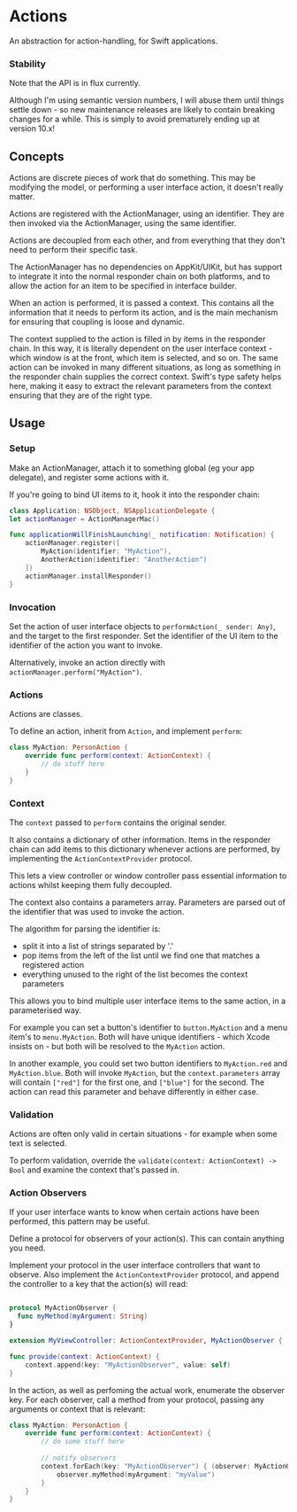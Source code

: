 # Actions

An abstraction for action-handling, for Swift applications.

### Stability

Note that the API is in flux currently. 

Although I'm using semantic version numbers, I will abuse them until things settle down - so new maintenance releases are likely to contain breaking changes for a while. This is simply to avoid prematurely ending up at version 10.x!

## Concepts

Actions are discrete pieces of work that do something. This may be modifying the model, or performing a user interface action, it doesn't really matter.

Actions are registered with the ActionManager, using an identifier. They are then invoked via the ActionManager, using the same identifier.

Actions are decoupled from each other, and from everything that they don't need to perform their specific task.

The ActionManager has no dependencies on AppKit/UIKit, but has support to integrate it into the normal responder chain on both platforms, and to allow the action for an item to be specified in interface builder.

When an action is performed, it is passed a context. This contains all the information that it needs to perform its action, and is the main mechanism for ensuring that coupling is loose and dynamic.

The context supplied to the action is filled in by items in the responder chain. In this way, it is literally dependent on the user interface context - which window is at the front, which item is selected, and so on. The same action can be invoked in many different situations, as long as something in the responder chain supplies the correct context. Swift's type safety helps here, making it easy to extract the relevant parameters from the context ensuring that they are of the right type. 

## Usage

### Setup

Make an ActionManager, attach it to something global (eg your app delegate), and register some actions with it.

If you're going to bind UI items to it, hook it into the responder chain:

```swift
class Application: NSObject, NSApplicationDelegate {
let actionManager = ActionManagerMac()

func applicationWillFinishLaunching(_ notification: Notification) {
    actionManager.register([
        MyAction(identifier: "MyAction"),
        AnotherAction(identifier: "AnotherAction")
    ])
    actionManager.installResponder()
}
```

### Invocation

Set the action of user interface objects to `performAction(_ sender: Any)`, and the target to the first responder. Set the identifier of the UI item to the identifier of the action you want to invoke.

Alternatively, invoke an action directly with `actionManager.perform("MyAction")`.

### Actions

Actions are classes.

To define an action, inherit from `Action`, and implement `perform`:

```swift
class MyAction: PersonAction {
    override func perform(context: ActionContext) {
        // do stuff here
    }
}
```

### Context

The `context` passed to `perform` contains the original sender.

It also contains a dictionary of other information. Items in the responder chain can add items to this dictionary whenever actions are performed, by implementing the `ActionContextProvider` protocol. 

This lets a view controller or window controller pass essential information to actions whilst keeping them fully decoupled.

The context also contains a parameters array. Parameters are parsed out of the identifier that was used to invoke the action.

The algorithm for parsing the identifier is:

- split it into a list of strings separated by '.'
- pop items from the left of the list until we find one that matches a registered action
- everything unused to the right of the list becomes the context parameters

This allows you to bind multiple user interface items to the same action, in a parameterised way.

For example you can set a button's identifier to `button.MyAction` and a menu item's to `menu.MyAction`. Both will have unique identifiers - which Xcode insists on - but both will be resolved to the `MyAction` action.

In another example, you could set two button identifiers to `MyAction.red` and `MyAction.blue`. Both will invoke `MyAction`, but the `context.parameters` array will contain `["red"]` for the first one, and `["blue"]` for the second. The action can read this parameter and behave differently in either case. 

### Validation

Actions are often only valid in certain situations - for example when some text is selected.

To perform validation, override the `validate(context: ActionContext) -> Bool` and examine the context that's passed in.

### Action Observers

If your user interface wants to know when certain actions have been performed, this pattern may be useful.

Define a protocol for observers of your action(s). This can contain anything you need.

Implement your protocol in the user interface controllers that want to observe. Also implement the `ActionContextProvider` protocol, and append the controller to a key that the action(s) will read:

```swift

protocol MyActionObserver {
  func myMethod(myArgument: String)
}

extension MyViewController: ActionContextProvider, MyActionObserver {

func provide(context: ActionContext) {
    context.append(key: "MyActionObserver", value: self)
}
```

In the action, as well as perfoming the actual work, enumerate the observer key. For each observer, call a method from your protocol, passing any arguments or context that is relevant:

```swift
class MyAction: PersonAction {
    override func perform(context: ActionContext) {
        // do some stuff here
        
        // notify observers
        context.forEach(key: "MyActionObserver") { (observer: MyActionObserver) in
            observer.myMethod(myArgument: "myValue")
        }
    }
}
```

